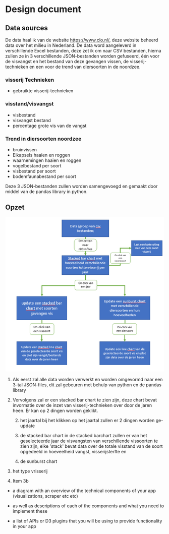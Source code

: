 # Design document

## Data sources
De data haal ik van de website https://www.clo.nl/, deze website beheerd data over het milieu in Nederland. De data word aangeleverd in verschillende Excel bestanden, deze zet ik om naar CSV bestanden, hierna zullen ze in 3 verschillende JSON-bestanden worden gefuseerd, één voor de visvangst en het bestand van deze gevangen vissen, de visserij-technieken en een voor de trend van diersoorten in de noordzee.

### visserij Technieken
 * gebruikte visserij-technieken

### visstand/visvangst
* visbestand
* visvangst bestand
* percentage grote vis van de vangst

### Trend in diersoorten noordzee
* bruinvissen
* Eikapsels haaien en roggen
* waarnemingen haaien en roggen
* vogelbestand per soort
* visbestand per soort
* bodemfaunabestand per soort

Deze 3 JSON-bestanden zullen worden samengevoegd en gemaakt door middel van de pandas library in python.

## Opzet
![Diagram](/images/schema.PNG)

1. Als eerst zal alle data worden verwerkt en worden omgevormd naar een 3-tal JSON-files, dit zal gebeuren met behulp van python en de pandas library

1. Vervolgens zal er een stacked bar chart te zien zijn, deze chart bevat invormatie over de inzet van visserij-technieken over door de jaren heen. Er kan op 2 dingen worden geklikt.

    2. het jaartal
    bij het klikken op het jaartal zullen er 2 dingen worden ge-update

      3. de stacked bar chart
      in de stacked barchart zullen er van het geselecteerde jaar de visvangsten van verschillende vissoorten te zien zijn, elke 'stack' bevat data over de totale visstand van de soort opgedeeld in hoeveelheid vangst, visserijsterfte en

    2. de sunburst chart

  1. het type vrisserij
1. Item 3b
<!-- is de diagram goed? -->
* a diagram with an overview of the technical components of your app (visualizations, scraper etc etc)

* as well as descriptions of each of the components and what you need to implement these
<!-- componenten beschrijven goed in diagram? -->

* a list of APIs or D3 plugins that you will be using to provide functionality in your app
<!-- bv een geojson plugin?  -->
